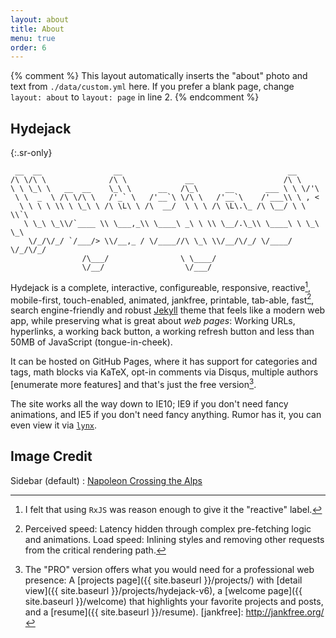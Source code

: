 ```yaml
---
layout: about
title: About
menu: true
order: 6
---
```


{% comment %}
  This layout automatically inserts the "about" photo and text from `./data/custom.yml` here.
  If you prefer a blank page, change `layout: about` to `layout: page` in line 2.
{% endcomment %}

## Hydejack
{:.sr-only}

~~~
 __  __                __                                     __         
/\ \/\ \              /\ \             __                    /\ \        
\ \ \_\ \   __  __    \_\ \      __   /\_\      __       ___ \ \ \/'\    
 \ \  _  \ /\ \/\ \   /'_` \   /'__`\ \/\ \   /'__`\    /'___\\ \ , <    
  \ \ \ \ \\ \ \_\ \ /\ \L\ \ /\  __/  \ \ \ /\ \L\.\_ /\ \__/ \ \ \\`\  
   \ \_\ \_\\/`____ \\ \___,_\\ \____\ _\ \ \\ \__/.\_\\ \____\ \ \_\ \_\
    \/_/\/_/ `/___/> \\/__,_ / \/____//\ \_\ \\/__/\/_/ \/____/  \/_/\/_/
                /\___/                \ \____/                           
                \/__/                  \/___/                            
~~~

Hydejack is a complete, interactive, configureable, responsive, reactive[^r], mobile-first, touch-enabled, animated, jankfree, printable, tab-able, fast[^1], search engine-friendly and robust [Jekyll](http://jekyllrb.com/) theme that feels like a modern web app, while preserving what is great about *web pages*: Working URLs, hyperlinks, a working back button, a working refresh button and less than 50MB of JavaScript (tongue-in-cheek).

It can be hosted on GitHub Pages, where it has support for categories and tags, math blocks via KaTeX,
opt-in comments via Disqus, multiple authors [enumerate more features] and that's just the free version[^3].

The site works all the way down to IE10; IE9 if you don't need fancy animations, and IE5 if you don't need fancy anything.
Rumor has it, you can even view it via [`lynx`](http://lynx.browser.org/).

## Image Credit

Sidebar (default)
: [Napoleon Crossing the Alps ](https://en.wikipedia.org/wiki/Napoleon_Crossing_the_Alps#/media/File:Jacques_Louis_David_-_Bonaparte_franchissant_le_Grand_Saint-Bernard,_20_mai_1800_-_Google_Art_Project.jpg)


[^1]: Perceived speed: Latency hidden through complex pre-fetching logic and animations. Load speed: Inlining styles and removing other requests from the critical rendering path.
[^r]: I felt that using `RxJS` was reason enough to give it the "reactive" label.
[^3]: The "PRO" version offers what you would need for a professional web presence: A [projects page]({{ site.baseurl }}/projects/) with [detail view]({{ site.baseurl }}/projects/hydejack-v6), a [welcome page]({{ site.baseurl }}/welcome) that highlights your favorite projects and posts, and a [resume]({{ site.baseurl }}/resume).
[jankfree]: http://jankfree.org/

